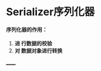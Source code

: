 

  
  
# Serializer序列化器
  
  

  
  
#### 序列化器的作用：
  
  

  1. **进 行数据的校验**
  2. **对 数据对象进行转换**

[__](../C02-DRFProject/TheFirstDRFProgram.html)[__](../C03-Serializer/Declaring.html)

